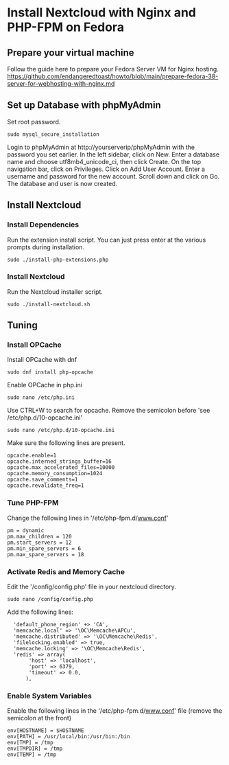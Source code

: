 # Install Nextcloud with Nginx and PHP-FPM on Fedora

## Prepare your virtual machine
Follow the guide here to prepare your Fedora Server VM for Nginx hosting.
https://github.com/endangeredtoast/howto/blob/main/prepare-fedora-38-server-for-webhosting-with-nginx.md

## Set up Database with phpMyAdmin
Set root password.
```
sudo mysql_secure_installation
```
Login to phpMyAdmin at http://yourserverip/phpMyAdmin with the password you set earlier.
In the left sidebar, click on New. Enter a database name and choose utf8mb4_unicode_ci, then click Create.
On the top navigation bar, click on Privileges. Click on Add User Account.
Enter a username and password for the new account. Scroll down and click on Go. The database and user is now created.

## Install Nextcloud
### Install Dependencies
Run the extension install script. You can just press enter at the various prompts during installation.
```
sudo ./install-php-extensions.php
```

### Install Nextcloud
Run the Nextcloud installer script.
```
sudo ./install-nextcloud.sh
```

## Tuning
### Install OPCache
Install OPCache with dnf
```
sudo dnf install php-opcache
```
Enable OPCache in php.ini
```
sudo nano /etc/php.ini
```
Use CTRL+W to search for opcache. Remove the semicolon before 'see /etc/php.d/10-opcache.ini'
```
sudo nano /etc/php.d/10-opcache.ini
```
Make sure the following lines are present.
```
opcache.enable=1
opcache.interned_strings_buffer=16
opcache.max_accelerated_files=10000
opcache.memory_consumption=1024
opcache.save_comments=1
opcache.revalidate_freq=1
```

### Tune PHP-FPM
Change the following lines in '/etc/php-fpm.d/www.conf'
```
pm = dynamic
pm.max_children = 120
pm.start_servers = 12
pm.min_spare_servers = 6
pm.max_spare_servers = 18
```


### Activate Redis and Memory Cache
Edit the '/config/config.php' file in your nextcloud directory.
```
sudo nano /config/config.php
```
Add the following lines:
```
  'default_phone_region' +> 'CA',
  'memcache.local' => '\OC\Memcache\APCu',
  'memcache.distributed' => '\OC\Memcache\Redis',
  'filelocking.enabled' => true,
  'memcache.locking' => '\OC\Memcache\Redis',
  'redis' => array(
       'host' => 'localhost',
       'port' => 6379,
       'timeout' => 0.0,
      ),
```


### Enable System Variables
Enable the following lines in the '/etc/php-fpm.d/www.conf' file (remove the semicolon at the front)
```
env[HOSTNAME] = $HOSTNAME
env[PATH] = /usr/local/bin:/usr/bin:/bin
env[TMP] = /tmp
env[TMPDIR] = /tmp
env[TEMP] = /tmp
```



